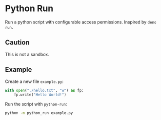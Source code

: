 # Python Run

Run a python script with configurable access permissions. Inspired by `deno run`.

## Caution

This is not a sandbox.

## Example

Create a new file `example.py`:

```python
with open("./hello.txt", "w") as fp:
    fp.write("Hello World!")
```

Run the script with `python-run`:

```bash
python -m python_run example.py
```

